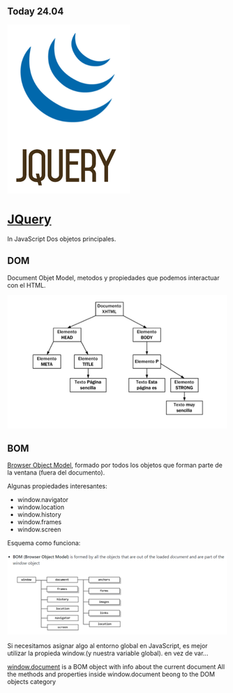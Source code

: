 ## Today 24.04 

![JQuery](img/jquery.png)

# [JQuery](https://skylabcoders.github.io/bootcamp-abril2017/?full#jquery)

In JavaScript 
Dos objetos principales.

## DOM 
Document Objet Model, metodos y propiedades que podemos interactuar con el HTML.

![Dom.png](img/dom.png)

## BOM
[Browser Object Model](https://github.com/juanmaguitar/javascript-notes/tree/master/markdown-en/11-browser-environment/BOM#bom), formado por todos los objetos que forman parte de la ventana (fuera del documento).

Algunas propiedades interesantes:

- window.navigator
- window.location
- window.history
- window.frames 
- window.screen

Esquema como funciona:

![Bom.png](img/bom.png)

Si necesitamos asignar algo al entorno global en JavaScript, es mejor utilizar la propieda window.(y nuestra variable global). en vez de var...


[window.document](https://developer.mozilla.org/en/DOM/window.document) is a BOM object with info about the current document All the methods and properties inside window.document beong to the DOM objects category

